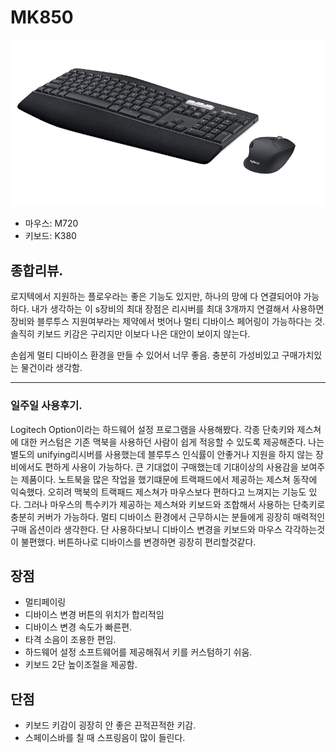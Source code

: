 # MK850

![](/resource/img/MK850.png)

- 마우스: M720
- 키보드: K380

## 종합리뷰.
로지텍에서 지원하는 플로우라는 좋은 기능도 있지만, 하나의 망에 다 연결되어야 가능하다. 
내가 생각하는 이 s장비의 최대 장점은 리시버를 최대 3개까지 연결해서 사용하면 장비와 블루투스 지원여부라는 제약에서 벗어나 멀티 디바이스 페어링이 가능하다는 것. 솔직히 키보드 키감은 구리지만 이보다 나은 대안이 보이지 않는다.

손쉽게 멀티 디바이스 환경을 만들 수 있어서 너무 좋음. 충분히 가성비있고 구매가치있는 물건이라 생각함.  

-----
### 일주일 사용후기.
Logitech Option이라는 하드웨어 설정 프로그램을 사용해봤다. 각종 단축키와 제스쳐에 대한 커스텀은 기존 맥북을 사용하던 사람이 쉽게 적응할 수 있도록 제공해준다. 나는 별도의 unifying리시버를 사용했는데 블루투스 인식률이 안좋거나 지원을 하지 않는 장비에서도 편하게 사용이 가능하다. 
큰 기대없이 구매했는데 기대이상의 사용감을 보여주는 제품이다. 노트북을 많은 작업을 했기떄문에 트랙패드에서 제공하는 제스쳐 동작에 익숙했다.
오히려 맥북의 트랙패드 제스쳐가 마우스보다 편하다고 느껴지는 기능도 있다. 그러나 마우스의 특수키가 제공하는 제스쳐와 키보드와 조합해서 사용하는 단축키로 충분히 커버가 가능하다.  멀티 디바이스 환경에서 근무하시는 분들에게 굉장히 매력적인 구매 옵션이라 생각한다. 단 사용하다보니 디바이스 변경을 키보드와 마우스 각각하는것이 불편했다. 버튼하나로 디바이스를 변경하면 굉장히 편리할것같다.


## 장점
- 멀티페이링
- 디바이스 변경 버튼의 위치가 합리적임
- 디바이스 변경 속도가 빠른편.
- 타격 소음이 조용한 편임.
- 하드웨어 설정 소프트웨어를 제공해줘서 키를 커스텀하기 쉬움.
- 키보드 2단 높이조절을 제공함.

## 단점
- 키보드 키감이 굉장히 안 좋은 끈적끈적한 키감.
- 스페이스바를 칠 때 스프링음이 많이 들린다.